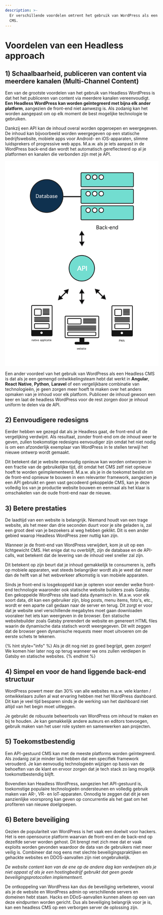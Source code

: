 ```yaml
---
description: >-
  Er verschillende voordelen omtrent het gebruik van WordPress als een Headless
  CMS.
---
```


# Voordelen van een Headless approach

## **1\) Schaalbaarheid, p**ubliceren van content via meerdere kanalen \(Multi-Channel Content\)

Een van de grootste voordelen van het gebruik van Headless WordPress is dat het het publiceren van content via meerdere kanalen vereenvoudigt. **Een Headless WordPress kan worden geïntegreerd met bijna elk ander platform**, aangezien de front-end niet aanwezig is. Als zodanig kan het worden aangepast om op elk moment de best mogelijke technologie te gebruiken.

Dankzij een API kan de inhoud overal worden opgeroepen en weergegeven. De inhoud kan bijvoorbeeld worden weergegeven op een statische bedrijfswebsite, mobiele apps voor Android- en iOS-apparaten, slimme luidsprekers of progressive web apps. M.a.w. als je iets aanpast in de WordPress back-end dan wordt het automatisch gereflecteerd op al je platformen en kanalen die verbonden zijn met je API.

![Multi-channel Content](../../.gitbook/assets/image%20%28133%29.png)

Een ander voordeel van het gebruik van WordPress als een Headless CMS is dat als je een gemengd ontwikkelingsteam hebt dat werkt in **Angular**, **React** **Native**, **Python**, **Laravel** of een vergelijkbare combinatie van technologieën, je geen zorgen meer hoeft te maken over het anders opmaken van je inhoud voor elk platform. Publiceer de inhoud gewoon een keer en laat de headless WordPress voor de rest zorgen door je inhoud uniform te delen via de API.

## 2\) Eenvoudigere redesigns

Eerder hebben we gezegd dat als je Headless gaat, de front-end uit de vergelijking verdwijnt. Als resultaat, zonder front-end om de inhoud weer te geven, zullen toekomstige redesigns eenvoudiger zijn omdat het niet nodig is om een ​​afzonderlijk exemplaar van WordPress in te stellen terwijl het nieuwe ontwerp wordt gemaakt.

Dit betekent dat je website eenvoudig opnieuw kan worden ontworpen in een fractie van de gebruikelijke tijd, dit omdat het CMS zelf niet opnieuw hoeft te worden geïmplementeerd. M.a.w. als je in de toekomst beslist om de front-end opnieuw te bouwen in een relevanter framework, aangezien je een API gebruikt en geen vast gecodeerd gekoppelde CMS, kan je deze volledig los van je productie website bouwen en eenmaal als het klaar is omschakelen van de oude front-end naar de nieuwe.

## 3\) Betere prestaties

De laadtijd van een website is belangrijk. Niemand houdt van een trage website, als het meer dan drie seconden duurt voor je site geladen is, zal een groot deel van je bezoekers al weg hebben geklikt. Dit is een ander gebied waarop Headless WordPress zeer nuttig kan zijn.

Wanneer je de front-end van WordPress verwijdert, kom je uit op een lichtgewicht CMS. Het enige dat nu overblijft, zijn de database en de API-calls, wat betekent dat de levering van de inhoud veel sneller zal zijn.

Dit betekent op zijn beurt dat je inhoud gemakkelijk te consumeren is, zelfs op mobiele apparaten, wat steeds belangrijker wordt als je weet dat meer dan de helft van al het webverkeer afkomstig is van mobiele apparaten.

Sinds je front-end is losgekoppeld kan je opteren voor eender welke front-end technologie waaronder ook statische website builders zoals Gatsby. Een gekoppelde WordPress site laad data dynamisch in. M.a.w. voor elk soort data, dit kan een gebruiker zijn, blog posts, menu items, foto's, etc., wordt er een aparte call gedaan naar de server en terug. Dit zorgt er voor dat je website snel verschillende megabytes moet gaan downloaden vooraleer het iets kan weergeven in de browser. Een statische websitebuilder zoals Gatsby prerendert de website en genereert HTML files waarin de dynamische data statisch wordt weergegeven. Dit wilt zeggen dat de browser geen dynamische requests meer moet uitvoeren om de eerste schets te tekenen.

{% hint style="info" %}
Als je dit nog niet zo goed begrijpt, geen zorgen! We komen hier later nog op terug wanneer we ons zullen verdiepen in Gatsby en statische websites.
{% endhint %}

## 4\) Simpel en voor de hand liggende back-end structuur

WordPress powert meer dan 30% van alle websites m.a.w. vele klanten / ontwikkelaars zullen al wat ervaring hebben met het WordPress dashboard. Dit kan je veel tijd besparen sinds je de werking van het dashboard niet altijd van het begin moet uitleggen.

Je gebruikt de robuuste beheertools van WordPress om inhoud te maken en bij te houden. Je kan gemakkelijk andere auteurs en editors toevoegen, gebruik maken van het user role system en samenwerken aan projecten.

## 5\) Toekomstbestendig

Een API-gestuurd CMS kan met de meeste platforms worden geïntegreerd. Als zodanig zal je minder last hebben dat een specifiek framework verouderd. Je kan eenvoudig technologieën wijzigen op basis van de behoeften van de klant en ervoor zorgen dat je tech stack zo lang mogelijk toekomstbestendig blijft.

Bovendien kan Headless WordPress, aangezien het API-gestuurd is, toekomstige populaire technologieën ondersteunen en volledig gebruik maken van AR-, VR- en IoT-apparaten. Onnodig te zeggen dat dit je een aanzienlijke voorsprong kan geven op concurrentie als het gaat om het profiteren van nieuwe doelgroepen.

## 6\) Betere beveiliging

Gezien de populariteit van WordPress is het vaak een doelwit voor hackers. Het is een opensource platform waarvan de front-end en de back-end op dezelfde server worden gehost. Dit brengt met zich mee dat er vaak exploits worden gevonden waardoor de data van de gebruikers niet meer veilig is. Combineer dat nog eens met slechte beveiligingspraktijken en gehackte websites en DDOS-aanvallen zijn niet ongebruikelijk.

_De website content kan van de ene op de andere dag kan verdwijnen als je niet oppast of als je een hostingbedrijf gebruikt dat geen goede beveiligingsprotocollen implementeert._

De ontkoppeling van WordPress kan dus de beveiliging verbeteren, vooral als je de website en WordPress admin op verschillende servers en domeinen hebt staan. Hacks en DDoS-aanvallen kunnen alleen op een van deze eindpunten worden gericht. Dus als beveiliging belangrijk voor je is, kan een headless CMS op een verborgen server de oplossing zijn.

